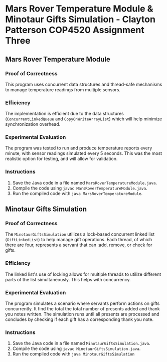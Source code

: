 # Mars Rover Temperature Module & Minotaur Gifts Simulation - Clayton Patterson COP4520 Assignment Three

## Mars Rover Temperature Module

### Proof of Correctness
This program uses concurrent data structures and thread-safe mechanisms to manage temperature readings from multiple sensors.

### Efficiency
The implementation is efficient due to the data structures (`ConcurrentLinkedQueue` and `CopyOnWriteArrayList`) which will help minimize synchronization overhead. 
### Experimental Evaluation
The program was tested to run and produce temperature reports every minute, with sensor readings simulated every 5 seconds. This was the most realistic option for testing, and will allow for validation. 

### Instructions
1. Save the Java code in a file named `MarsRoverTemperatureModule.java`.
2. Compile the code using `javac MarsRoverTemperatureModule.java`.
3. Run the compiled code with `java MarsRoverTemperatureModule`.

## Minotaur Gifts Simulation

### Proof of Correctness
The `MinotaurGiftsSimulation` utilizes a lock-based concurrent linked list (`GiftLinkedList`) to help manage gift operations. Each thread, of which there are four, represents a servant that can :add, remove, or check for gifts.

### Efficiency
The linked list's use of locking allows for multiple threads to utilize different parts of the list simultaneously. This helps with concurrency. 

### Experimental Evaluation
The program simulates a scenario where servants perform actions on gifts concurrently. It find the total the total number of presents added and thank you notes written. The simulation runs until all presents are processed and concludes by checking if each gift has a corresponding thank you note.

### Instructions
1. Save the Java code in a file named `MinotaurGiftsSimulation.java`.
2. Compile the code using `javac MinotaurGiftsSimulation.java`.
3. Run the compiled code with `java MinotaurGiftsSimulation`

